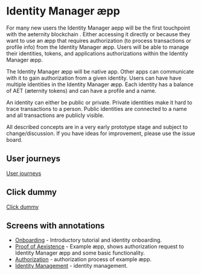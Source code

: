 # Identity Manager æpp

For many new users the Identity Manager aepp will be the first touchpoint with the aeternity blockchain . Either accessing it directly or because they want to use an æpp that requires authorization (to process transactions or profile info) from the Identity Manager æpp. Users will be able to manage their identities, tokens, and applications authorizations within the Identity Manager æpp. 

The Identity Manager æpp will be native app. Other apps can communicate with it to gain authorization from a given identity. Users can have have multiple identities in the Identity Manager æpp. Each identity has a balance of AET (æternity tokens) and can have a profile and a name.

An identity can either be public or private. Private identities make it hard to trace transactions to a person. Public identities are connected to a name and all transactions are publicly visible.

All described concepts are in a very early prototype stage and subject to change/discussion. If you have ideas for improvement, please use the issue board.


## User journeys

[User journeys](https://github.com/aeternity/aepp-prototypes/wiki/User-journeys)

## Click dummy

[Click dummy](https://projects.invisionapp.com/share/NUCWKLYYE#/screens/247183847)

## Screens with annotations

* [Onboarding](onboarding.md) - Introductory tutorial and identity onboarding.
* [Proof of Aexistence](proof-of-aexistence.md) - Example æpp, shows authorization request to Identity Manager æpp and some basic functionality.
* [Authorization](authorization.md) - authorization process of example æpp.
* [Identity Management](identity-management.md) - identity management.
